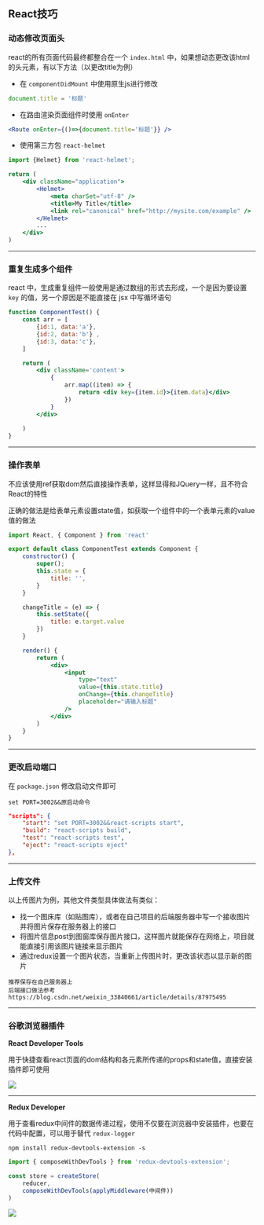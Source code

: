 ## React技巧

### 动态修改页面头

react的所有页面代码最终都整合在一个 `index.html` 中，如果想动态更改该html的头元素，有以下方法（以更改title为例）

- 在 `componentDidMount` 中使用原生js进行修改

```jsx
document.title = '标题'
```

- 在路由渲染页面组件时使用 `onEnter`

```jsx
<Route onEnter={()=>{document.title='标题'}} />
```

- 使用第三方包 `react-helmet`

```jsx
import {Helmet} from 'react-helmet';

return (
    <div className="application">
        <Helmet>
            <meta charSet="utf-8" />
            <title>My Title</title>
            <link rel="canonical" href="http://mysite.com/example" />
        </Helmet>
        ...
    </div>
)
```



---

### 重复生成多个组件

react 中，生成重复组件一般使用是通过数组的形式去形成，一个是因为要设置 `key`  的值，另一个原因是不能直接在 jsx 中写循环语句

```jsx
function ComponentTest() {
    const arr = [
        {id:1, data:'a'},
        {id:2, data:'b'} ,
        {id:3, data:'c'},
    ]

    return (
        <div className='content'>
        	{
                arr.map((item) => {
            		return <div key={item.id}>{item.data}</div> 
                })
            }
        </div>
        
    )
}
```



-----

### 操作表单

不应该使用ref获取dom然后直接操作表单，这样显得和JQuery一样，且不符合React的特性

正确的做法是给表单元素设置state值，如获取一个组件中的一个表单元素的value值的做法

```jsx
import React, { Component } from 'react'

export default class ComponentTest extends Component {
	constructor() {
		super();
		this.state = {
			title: '',
		}
	}

	changeTitle = (e) => {
		this.setState({
			title: e.target.value
		})
	}

	render() {
		return (
			<div>
				<input
					type="text"
					value={this.state.title}
					onChange={this.changeTitle}
					placeholder="请输入标题"
				/>
			</div>
		)
	}
}

```



---

### 更改启动端口

在 `package.json` 修改启动文件即可

```
set PORT=3002&&原启动命令
```

```json
"scripts": {
    "start": "set PORT=3002&&react-scripts start",
    "build": "react-scripts build",
    "test": "react-scripts test",
    "eject": "react-scripts eject"
},
```



-----

### 上传文件

以上传图片为例，其他文件类型具体做法有类似：

- 找一个图床库（如贴图库），或者在自己项目的后端服务器中写一个接收图片并将图片保存在服务器上的接口
- 将图片信息post到图窗库保存图片接口，这样图片就能保存在网络上，项目就能直接引用该图片链接来显示图片
- 通过redux设置一个图片状态，当重新上传图片时，更改该状态以显示新的图片

```
推荐保存在自己服务器上
后端接口做法参考
https://blog.csdn.net/weixin_33840661/article/details/87975495
```



-----

### 谷歌浏览器插件

**React Developer Tools**

用于快捷查看react页面的dom结构和各元素所传递的props和state值，直接安装插件即可使用

<img src="https://img-blog.csdnimg.cn/2020101904214436.png" style="margin:0"/>

----

**Redux Developer**

用于查看redux中间件的数据传递过程，使用不仅要在浏览器中安装插件，也要在代码中配置，可以用于替代 `redux-logger`

```
npm install redux-devtools-extension -s
```

```js
import { composeWithDevTools } from 'redux-devtools-extension';

const store = createStore(
    reducer,
    composeWithDevTools(applyMiddleware(中间件))
)
```

<img src="https://img-blog.csdnimg.cn/20201019042230942.png" style="margin:0"/>

